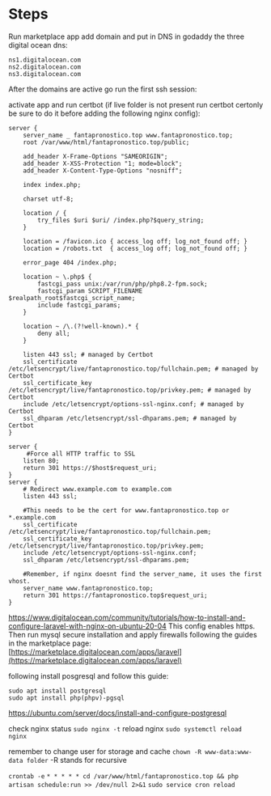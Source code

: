 # Steps

Run marketplace app
add domain and put in DNS in godaddy the three digital ocean dns:
```
ns1.digitalocean.com
ns2.digitalocean.com
ns3.digitalocean.com
```
After the domains are active go run the first ssh session:

activate app and run certbot (if live folder is not present run certbot certonly be sure to do it before adding the following nginx config):

```
server {
    server_name _ fantapronostico.top www.fantapronostico.top;
    root /var/www/html/fantapronostico.top/public;

    add_header X-Frame-Options "SAMEORIGIN";
    add_header X-XSS-Protection "1; mode=block";
    add_header X-Content-Type-Options "nosniff";

    index index.php;

    charset utf-8;

    location / {
        try_files $uri $uri/ /index.php?$query_string;
    }

    location = /favicon.ico { access_log off; log_not_found off; }
    location = /robots.txt  { access_log off; log_not_found off; }

    error_page 404 /index.php;

    location ~ \.php$ {
        fastcgi_pass unix:/var/run/php/php8.2-fpm.sock;
        fastcgi_param SCRIPT_FILENAME $realpath_root$fastcgi_script_name;
        include fastcgi_params;
    }

    location ~ /\.(?!well-known).* {
        deny all;
    }

    listen 443 ssl; # managed by Certbot
    ssl_certificate /etc/letsencrypt/live/fantapronostico.top/fullchain.pem; # managed by Certbot
    ssl_certificate_key /etc/letsencrypt/live/fantapronostico.top/privkey.pem; # managed by Certbot
    include /etc/letsencrypt/options-ssl-nginx.conf; # managed by Certbot
    ssl_dhparam /etc/letsencrypt/ssl-dhparams.pem; # managed by Certbot
}

server {
     #Force all HTTP traffic to SSL
    listen 80;
    return 301 https://$host$request_uri;
}
server {
    # Redirect www.example.com to example.com
    listen 443 ssl;

    #This needs to be the cert for www.fantapronostico.top or *.example.com
    ssl_certificate /etc/letsencrypt/live/fantapronostico.top/fullchain.pem;
    ssl_certificate_key /etc/letsencrypt/live/fantapronostico.top/privkey.pem;
    include /etc/letsencrypt/options-ssl-nginx.conf;
    ssl_dhparam /etc/letsencrypt/ssl-dhparams.pem;

    #Remember, if nginx doesnt find the server_name, it uses the first vhost.
    server_name www.fantapronostico.top;
    return 301 https://fantapronostico.top$request_uri;
}
```
https://www.digitalocean.com/community/tutorials/how-to-install-and-configure-laravel-with-nginx-on-ubuntu-20-04
This config enables https. Then run mysql secure installation and apply firewalls following the guides in the marketplace page:
[https://marketplace.digitalocean.com/apps/laravel](https://marketplace.digitalocean.com/apps/laravel)

following install posgresql and follow this guide:
```shell
sudo apt install postgresql
sudo apt install php(phpv)-pgsql
```

https://ubuntu.com/server/docs/install-and-configure-postgresql

check nginx status `sudo nginx -t`
reload nginx `sudo systemctl reload nginx`

remember to change user for storage and cache `chown -R www-data:www-data folder` -R stands for recursive

`crontab -e`
`* * * * * cd /var/www/html/fantapronostico.top && php artisan schedule:run >> /dev/null 2>&1`
`sudo service cron reload`
